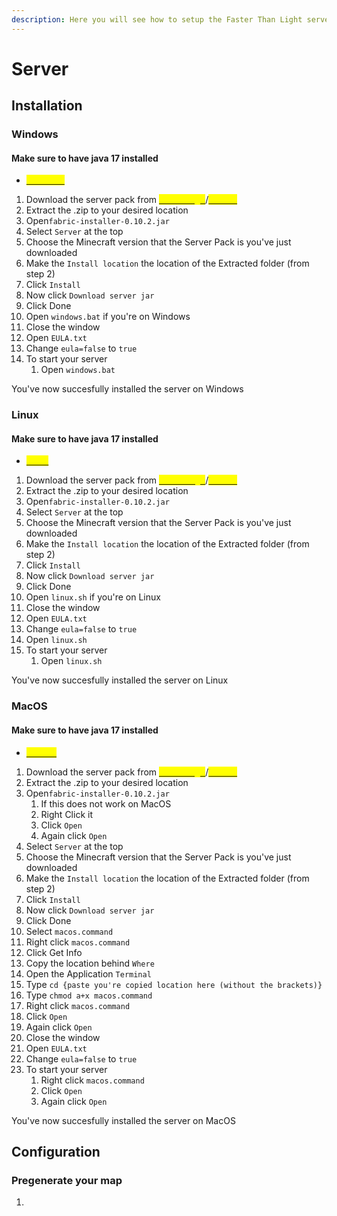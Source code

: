 ```yaml
---
description: Here you will see how to setup the Faster Than Light server pack
---
```


# Server

## Installation

### Windows

#### Make sure to have java 17 installed

* [<mark style="color:yellow;">Windows</mark>](https://phoenixnap.com/kb/install-java-windows)<mark style="color:yellow;"></mark>

1. Download the server pack from [<mark style="color:yellow;">Curseforge</mark>](https://www.curseforge.com/minecraft/modpacks/faster-than-light/files)/[<mark style="color:yellow;">GitHub</mark>](https://github.com/lalamapaka/Faster-than-light/releases) <mark style="color:yellow;"></mark>&#x20;
2. Extract the .zip to your desired location
3. Open`fabric-installer-0.10.2.jar`
4. Select `Server` at the top
5. Choose the Minecraft version that the Server Pack is you've just downloaded
6. Make the `Install location` the location of the Extracted folder (from step 2)
7. Click `Install`
8. Now click `Download server jar`
9. Click Done
10. Open `windows.bat` if you're on Windows
11. Close the window
12. Open `EULA.txt`
13. Change `eula=false` to `true`
14. To start your server
    1. Open `windows.bat`

You've now succesfully installed the server on Windows

### Linux

#### Make sure to have java 17 installed

* [<mark style="color:yellow;">Linux</mark>](https://www.guru99.com/how-to-install-java-on-ubuntu.html)<mark style="color:yellow;"></mark>

1. Download the server pack from [<mark style="color:yellow;">Curseforge</mark>](https://www.curseforge.com/minecraft/modpacks/faster-than-light/files)/[<mark style="color:yellow;">GitHub</mark>](https://github.com/lalamapaka/Faster-than-light/releases) <mark style="color:yellow;"></mark>&#x20;
2. Extract the .zip to your desired location
3. Open`fabric-installer-0.10.2.jar`
4. Select `Server` at the top
5. Choose the Minecraft version that the Server Pack is you've just downloaded
6. Make the `Install location` the location of the Extracted folder (from step 2)
7. Click `Install`
8. Now click `Download server jar`
9. Click Done
10. Open `linux.sh` if you're on Linux
11. Close the window
12. Open `EULA.txt`
13. Change `eula=false` to `true`
14. Open `linux.sh`
15. To start your server
    1. Open `linux.sh`

You've now succesfully installed the server on Linux

### MacOS



#### Make sure to have java 17 installed

* [<mark style="color:yellow;">MacOS</mark>](https://java.tutorials24x7.com/blog/how-to-install-java-17-on-mac)<mark style="color:yellow;"></mark>

1. Download the server pack from [<mark style="color:yellow;">Curseforge</mark>](https://www.curseforge.com/minecraft/modpacks/faster-than-light/files)/[<mark style="color:yellow;">GitHub</mark>](https://github.com/lalamapaka/Faster-than-light/releases) <mark style="color:yellow;"></mark>&#x20;
2. Extract the .zip to your desired location
3. Open`fabric-installer-0.10.2.jar`
   1. If this does not work on MacOS
   2. Right Click it
   3. Click `Open`
   4. Again click `Open`
4. Select `Server` at the top
5. Choose the Minecraft version that the Server Pack is you've just downloaded
6. Make the `Install location` the location of the Extracted folder (from step 2)
7. Click `Install`
8. Now click `Download server jar`
9. Click Done
10. Select `macos.command`
11. Right click `macos.command`
12. Click Get Info
13. Copy the location behind `Where`
14. Open the Application `Terminal`
15. Type `cd {paste you're copied location here (without the brackets)}`
16. Type `chmod a+x macos.command`
17. Right click `macos.command`
18. Click `Open`
19. Again click `Open`
20. Close the window
21. Open `EULA.txt`
22. Change `eula=false` to `true`
23. To start your server
    1. Right click `macos.command`
    2. Click `Open`
    3. Again click `Open`

You've now succesfully installed the server on MacOS

## Configuration

### Pregenerate your map

1. &#x20;&#x20;
